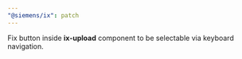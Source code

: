 ```yaml
---
"@siemens/ix": patch
---
```


Fix button inside __ix-upload__ component to be selectable via keyboard navigation.
